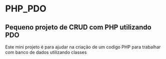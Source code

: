 # PHP_PDO

##  Pequeno projeto de CRUD com PHP utilizando PDO 

Este mini projeto é para ajudar na criação de um codigo PHP para trabalhar com banco de dados utilizando classes 
